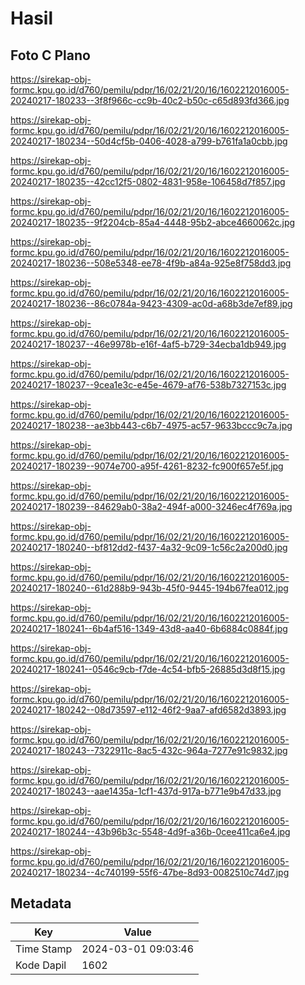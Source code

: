 # Hasil

## Foto C Plano

https://sirekap-obj-formc.kpu.go.id/d760/pemilu/pdpr/16/02/21/20/16/1602212016005-20240217-180233--3f8f966c-cc9b-40c2-b50c-c65d893fd366.jpg

https://sirekap-obj-formc.kpu.go.id/d760/pemilu/pdpr/16/02/21/20/16/1602212016005-20240217-180234--50d4cf5b-0406-4028-a799-b761fa1a0cbb.jpg

https://sirekap-obj-formc.kpu.go.id/d760/pemilu/pdpr/16/02/21/20/16/1602212016005-20240217-180235--42cc12f5-0802-4831-958e-106458d7f857.jpg

https://sirekap-obj-formc.kpu.go.id/d760/pemilu/pdpr/16/02/21/20/16/1602212016005-20240217-180235--9f2204cb-85a4-4448-95b2-abce4660062c.jpg

https://sirekap-obj-formc.kpu.go.id/d760/pemilu/pdpr/16/02/21/20/16/1602212016005-20240217-180236--508e5348-ee78-4f9b-a84a-925e8f758dd3.jpg

https://sirekap-obj-formc.kpu.go.id/d760/pemilu/pdpr/16/02/21/20/16/1602212016005-20240217-180236--86c0784a-9423-4309-ac0d-a68b3de7ef89.jpg

https://sirekap-obj-formc.kpu.go.id/d760/pemilu/pdpr/16/02/21/20/16/1602212016005-20240217-180237--46e9978b-e16f-4af5-b729-34ecba1db949.jpg

https://sirekap-obj-formc.kpu.go.id/d760/pemilu/pdpr/16/02/21/20/16/1602212016005-20240217-180237--9cea1e3c-e45e-4679-af76-538b7327153c.jpg

https://sirekap-obj-formc.kpu.go.id/d760/pemilu/pdpr/16/02/21/20/16/1602212016005-20240217-180238--ae3bb443-c6b7-4975-ac57-9633bccc9c7a.jpg

https://sirekap-obj-formc.kpu.go.id/d760/pemilu/pdpr/16/02/21/20/16/1602212016005-20240217-180239--9074e700-a95f-4261-8232-fc900f657e5f.jpg

https://sirekap-obj-formc.kpu.go.id/d760/pemilu/pdpr/16/02/21/20/16/1602212016005-20240217-180239--84629ab0-38a2-494f-a000-3246ec4f769a.jpg

https://sirekap-obj-formc.kpu.go.id/d760/pemilu/pdpr/16/02/21/20/16/1602212016005-20240217-180240--bf812dd2-f437-4a32-9c09-1c56c2a200d0.jpg

https://sirekap-obj-formc.kpu.go.id/d760/pemilu/pdpr/16/02/21/20/16/1602212016005-20240217-180240--61d288b9-943b-45f0-9445-194b67fea012.jpg

https://sirekap-obj-formc.kpu.go.id/d760/pemilu/pdpr/16/02/21/20/16/1602212016005-20240217-180241--6b4af516-1349-43d8-aa40-6b6884c0884f.jpg

https://sirekap-obj-formc.kpu.go.id/d760/pemilu/pdpr/16/02/21/20/16/1602212016005-20240217-180241--0546c9cb-f7de-4c54-bfb5-26885d3d8f15.jpg

https://sirekap-obj-formc.kpu.go.id/d760/pemilu/pdpr/16/02/21/20/16/1602212016005-20240217-180242--08d73597-e112-46f2-9aa7-afd6582d3893.jpg

https://sirekap-obj-formc.kpu.go.id/d760/pemilu/pdpr/16/02/21/20/16/1602212016005-20240217-180243--7322911c-8ac5-432c-964a-7277e91c9832.jpg

https://sirekap-obj-formc.kpu.go.id/d760/pemilu/pdpr/16/02/21/20/16/1602212016005-20240217-180243--aae1435a-1cf1-437d-917a-b771e9b47d33.jpg

https://sirekap-obj-formc.kpu.go.id/d760/pemilu/pdpr/16/02/21/20/16/1602212016005-20240217-180244--43b96b3c-5548-4d9f-a36b-0cee411ca6e4.jpg

https://sirekap-obj-formc.kpu.go.id/d760/pemilu/pdpr/16/02/21/20/16/1602212016005-20240217-180234--4c740199-55f6-47be-8d93-0082510c74d7.jpg


## Metadata

| Key        | Value               |
| ---------- | ------------------- |
| Time Stamp | 2024-03-01 09:03:46 |
| Kode Dapil | 1602                |



